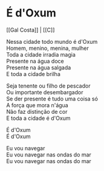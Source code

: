 # É d'Oxum
[[Gal Costa]] | [[C]]  

Nessa cidade todo mundo é d'Oxum  
Homem, menino, menina, mulher  
Toda a cidade irradia magia  
Presente na água doce  
Presente na água salgada  
E toda a cidade brilha  

Seja tenente ou filho de pescador  
Ou importante desembargador  
Se der presente é tudo uma coisa só  
A força que mora n'água  
Não faz distinção de cor  
E toda a cidade é d'Oxum  

É d'Oxum  
É d'Oxum  

Eu vou navegar  
Eu vou navegar nas ondas do mar  
Eu vou navegar nas ondas do mar  